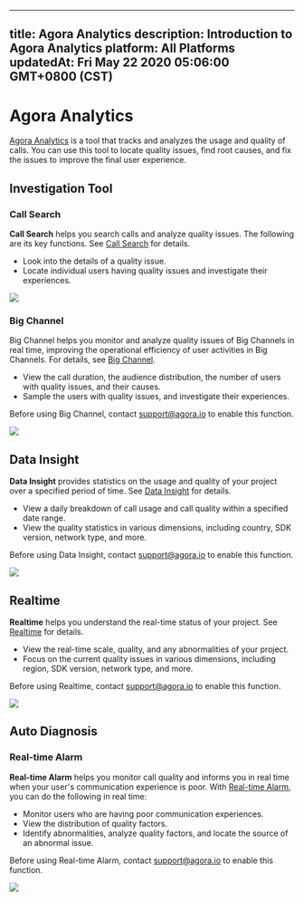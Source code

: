 
---
title: Agora Analytics
description: Introduction to Agora Analytics
platform: All Platforms
updatedAt: Fri May 22 2020 05:06:00 GMT+0800 (CST)
---
# Agora Analytics
[Agora Analytics](https://dashboard.agora.io/analytics/call/search) is a tool that tracks and analyzes the usage and quality of calls. You can use this tool to locate quality issues, find root causes, and fix the issues to improve the final user experience.

## Investigation Tool

### Call Search

**Call Search** helps you search calls and analyze quality issues. The following are its key functions. See [Call Search](../../en/Agora%20Platform/aa_call_search.md) for details.

- Look into the details of a quality issue.
- Locate individual users having quality issues and investigate their experiences.

![](https://web-cdn.agora.io/docs-files/1571111674132)

### Big Channel

Big Channel helps you monitor and analyze quality issues of Big Channels in real time, improving the operational efficiency of user activities in Big Channels. For details, see [Big Channel](../../en/Agora%20Platform/aa_big_channel.md). 

- View the call duration, the audience distribution, the number of users with quality issues, and their causes.
- Sample the users with quality issues, and investigate their experiences.

<div class="alert info">Before using Big Channel, contact <a href="mailto:support@agora.io">support@agora.io</a > to enable this function.</div>

![](https://web-cdn.agora.io/docs-files/1581394617210)

## Data Insight

**Data Insight** provides statistics on the usage and quality of your project over a specified period of time. See [Data Insight](../../en/Agora%20Platform/aa_data_insight.md) for details.

- View a daily breakdown of call usage and call quality within a specified date range. 
- View the quality statistics in various dimensions, including country, SDK version, network type, and more.

<div class="alert info">Before using Data Insight, contact <a href="mailto:support@agora.io">support@agora.io</a > to enable this function.</div>

![](https://web-cdn.agora.io/docs-files/1571120894658)

## Realtime

**Realtime** helps you understand the real-time status of your project. See [Realtime](../../en/Agora%20Platform/aa_live_data.md) for details.

- View the real-time scale, quality, and any abnormalities of your project.
- Focus on the current quality issues in various dimensions, including region, SDK version, network type, and more.

<div class="alert info">Before using Realtime, contact <a href="mailto:support@agora.io">support@agora.io</a > to enable this function.</div>

![](https://web-cdn.agora.io/docs-files/1571122479296)

## Auto Diagnosis

### Real-time Alarm

**Real-time Alarm** helps you monitor call quality and informs you in real time when your user's communication experience is poor. With [Real-time Alarm](../../en/Agora%20Platform/aa_realtime_alarm.md), you can do the following in real time:

- Monitor users who are having poor communication experiences.
- View the distribution of quality factors.
- Identify abnormalities, analyze quality factors, and locate the source of an abnormal issue.

<div class="alert info">Before using Real-time Alarm, contact <a href="mailto:support@agora.io">support@agora.io</a > to enable this function.</div>

![](https://web-cdn.agora.io/docs-files/1588838973636)
